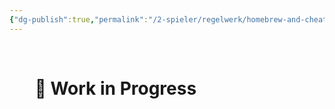 ```yaml
---
{"dg-publish":true,"permalink":"/2-spieler/regelwerk/homebrew-and-cheat-sheets/"}
---
```


$\quad$
$\quad$
$\quad$
$\quad$
# $\quad$ 🚧 Work in Progress